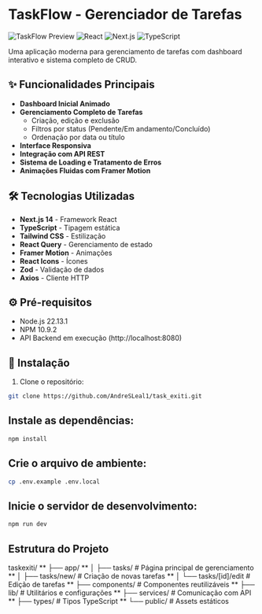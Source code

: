 # TaskFlow - Gerenciador de Tarefas

![TaskFlow Preview](https://img.shields.io/badge/status-active-success) 
![React](https://img.shields.io/badge/React-18.2-blue)
![Next.js](https://img.shields.io/badge/Next.js-14.0-black)
![TypeScript](https://img.shields.io/badge/TypeScript-5.0-3178C6)

Uma aplicação moderna para gerenciamento de tarefas com dashboard interativo e sistema completo de CRUD.

## ✨ Funcionalidades Principais

- **Dashboard Inicial Animado**
- **Gerenciamento Completo de Tarefas**
  - Criação, edição e exclusão
  - Filtros por status (Pendente/Em andamento/Concluído)
  - Ordenação por data ou título
- **Interface Responsiva**
- **Integração com API REST**
- **Sistema de Loading e Tratamento de Erros**
- **Animações Fluidas com Framer Motion**

## 🛠 Tecnologias Utilizadas

- **Next.js 14** - Framework React
- **TypeScript** - Tipagem estática
- **Tailwind CSS** - Estilização
- **React Query** - Gerenciamento de estado
- **Framer Motion** - Animações
- **React Icons** - Ícones
- **Zod** - Validação de dados
- **Axios** - Cliente HTTP

## ⚙ Pré-requisitos

- Node.js 22.13.1
- NPM 10.9.2
- API Backend em execução (http://localhost:8080)

## 🚀 Instalação

1. Clone o repositório:
```bash
git clone https://github.com/AndreSLeal1/task_exiti.git
```
## Instale as dependências:
````bash
npm install
````
## Crie o arquivo de ambiente:
```bash
cp .env.example .env.local
```
## Inicie o servidor de desenvolvimento:
````bash
npm run dev
````
## Estrutura do Projeto
taskexiti/
** ├── app/
** │   ├── tasks/          # Página principal de gerenciamento
** │   ├── tasks/new/      # Criação de novas tarefas
** │   └── tasks/[id]/edit # Edição de tarefas
** ├── components/         # Componentes reutilizáveis
** ├── lib/                # Utilitários e configurações
** ├── services/           # Comunicação com API
** ├── types/              # Tipos TypeScript
** └── public/             # Assets estáticos
